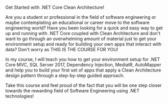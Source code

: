 Get Started with .NET Core Clean Architecture!

Are you a student or professional in the field of software engineering or maybe contemplating an educational or career move to the software engineering world? Have you been looking for a quick and easy way to get up and running with .NET Core coupled with Clean Architecture and don't want to go through an overwhelming amount of material just to get your environment setup and ready for building your own apps that interact with data? Don't worry as THIS IS THE COURSE FOR YOU! 

In my course, I will teach you how to get your environment setup for .NET Core MVC, SQL Server 2017, Dependency Injection, MediatR, AutoMapper and help you to build your first set of apps that apply a Clean Architecture design pattern through a step-by-step guided approach.  

Take this course and feel proud of the fact that you will be one step closer towards the rewarding field of Software Engineering using .NET technologies!
